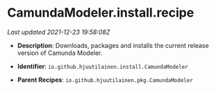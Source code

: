 # CamundaModeler.install.recipe

_Last updated 2021-12-23 19:58:08Z_

- **Description**: Downloads, packages and installs the current release version of Camunda Modeler.

- **Identifier**: `io.github.hjuutilainen.install.CamundaModeler`

- **Parent Recipes**: `io.github.hjuutilainen.pkg.CamundaModeler`